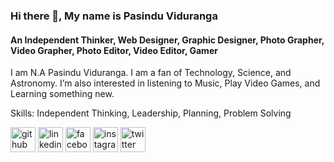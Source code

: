 ### Hi there 👋, My name is Pasindu Viduranga
#### An Independent Thinker, Web Designer, Graphic Designer, Photo Grapher, Video Grapher, Photo Editor, Video Editor, Gamer
I am N.A Pasindu Viduranga. I am a fan of Technology, Science, and Astronomy. I’m also interested in listening to Music, Play Video Games, and Learning something new.

Skills: Independent Thinking, Leadership, Planning, Problem Solving

[<img src='https://cdn.jsdelivr.net/npm/simple-icons@3.0.1/icons/github.svg' alt='github' height='40'>](https://github.com/napviduranga)  [<img src='https://cdn.jsdelivr.net/npm/simple-icons@3.0.1/icons/linkedin.svg' alt='linkedin' height='40'>](https://www.linkedin.com/in/napviduranga/)  [<img src='https://cdn.jsdelivr.net/npm/simple-icons@3.0.1/icons/facebook.svg' alt='facebook' height='40'>](https://www.facebook.com/napviduranga)  [<img src='https://cdn.jsdelivr.net/npm/simple-icons@3.0.1/icons/instagram.svg' alt='instagram' height='40'>](https://www.instagram.com/napviduranga/)  [<img src='https://cdn.jsdelivr.net/npm/simple-icons@3.0.1/icons/twitter.svg' alt='twitter' height='40'>](https://twitter.com/napviduranga)  

